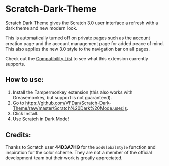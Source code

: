 # Scratch-Dark-Theme

Scratch Dark Theme gives the Scratch 3.0 user interface a refresh with a dark theme and new modern look.

This is automatically turned off on private pages such as the account creation page and the account management page for added peace of mind. This also applies the new 3.0 style to the navigation bar on all pages.

Check out the [Compatibility List](https://github.com/VFDan/Scratch-Dark-Theme/blob/master/compat.wiki) to see what this extension currently supports.


## How to use:

1. Install the Tampermonkey extension (this also works with Greasemonkey, but support is not guaranteed).
2. Go to https://github.com/VFDan/Scratch-Dark-Theme/raw/master/Scratch%20Dark%20Mode.user.js.
3. Click Install.
4. Use Scratch in Dark Mode!


## Credits:

Thanks to Scratch user **44D3A7HQ** for the `addGlobalStyle` function and inspiration for the color scheme. They are not a member of the official development team but their work is greatly appreciated.
